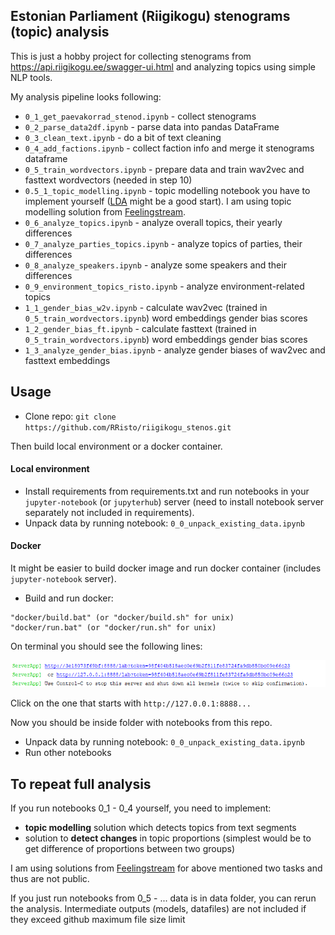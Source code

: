 ## Estonian Parliament (Riigikogu) stenograms (topic) analysis

This is just a hobby project for collecting stenograms from 
https://api.riigikogu.ee/swagger-ui.html and analyzing topics using simple NLP tools. 

My analysis pipeline looks following:
- `0_1_get_paevakorrad_stenod.ipynb` - collect stenograms
- `0_2_parse_data2df.ipynb` - parse data into pandas DataFrame
- `0_3_clean_text.ipynb` - do a bit of text cleaning
- `0_4_add_factions.ipynb` - collect faction info and merge 
 it stenograms dataframe
- `0_5_train_wordvectors.ipynb` - prepare data and train wav2vec and fasttext wordvectors (needed in step 10)
- `0.5_1_topic_modelling.ipynb` - topic modelling notebook you have to 
implement yourself ([LDA](https://radimrehurek.com/gensim/models/ldamodel.html) might be
 a good start).
I am using topic modelling solution from 
[Feelingstream](https://www.feelingstream.com/). 
- `0_6_analyze_topics.ipynb` - analyze overall topics, their yearly differences
- `0_7_analyze_parties_topics.ipynb` - analyze topics of parties, their differences
- `0_8_analyze_speakers.ipynb` - analyze some speakers and their differences
- `0_9_environment_topics_risto.ipynb` - analyze environment-related topics
- `1_1_gender_bias_w2v.ipynb` - calculate wav2vec (trained in  `0_5_train_wordvectors.ipynb`) word embeddings gender bias scores 
- `1_2_gender_bias_ft.ipynb` - calculate fasttext (trained in  `0_5_train_wordvectors.ipynb`) word embeddings gender bias scores 
- `1_3_analyze_gender_bias.ipynb` - analyze gender biases of wav2vec and fasttext embeddings 


## Usage
- Clone repo: `git clone https://github.com/RRisto/riigikogu_stenos.git`

Then build local environment or a docker container.

#### Local environment
- Install requirements from requirements.txt and run notebooks 
in your `jupyter-notebook` (or `jupyterhub`) server (need to install 
notebook server separately not included in requirements).
- Unpack data by running notebook: `0_0_unpack_existing_data.ipynb`


#### Docker 
It might be easier to build docker image and run docker container (includes `jupyter-notebook` server).

- Build and run docker:
<pre><code>"docker/build.bat" (or "docker/build.sh" for unix) 
"docker/run.bat" (or "docker/run.sh" for unix)</code></pre>
 On terminal you should see the following lines: 

 ![](https://github.com/RRisto/riigikogu_stenos/blob/master/images/server.PNG)

Click on the one that starts with `http://127.0.0.1:8888...` 
  
Now you should be inside folder with notebooks from this repo.

- Unpack data by running notebook: `0_0_unpack_existing_data.ipynb`
- Run other notebooks

## To repeat full analysis

If you run notebooks 0_1 - 0_4 yourself, you need to implement:
 
 - **topic modelling** solution which detects topics from text segments
 - solution to **detect changes** in topic proportions 
 (simplest would be to get difference of proportions between two groups)

I am using solutions from [Feelingstream](https://www.feelingstream.com/) 
for above mentioned two tasks and thus are not public.

If you just run notebooks from 0_5 - ... 
data is in data folder, you can rerun the analysis. Intermediate outputs (models, datafiles) are not included if they
exceed github maximum file size limit
